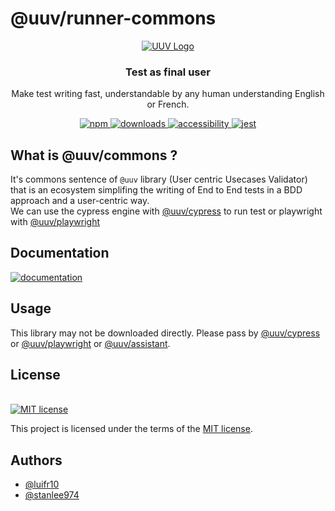 
# @uuv/runner-commons
<p align="center">  
<a href="https://orange-opensource.github.io/uuv/">  
<picture>  
<img alt="UUV Logo" src="https://orange-opensource.github.io/uuv/img/uuv.png">  
</picture>  
</a>  
</p>  

<h3 align="center">  
Test as final user  
</h3>  

<p align="center">  
Make test writing fast, understandable by any human understanding English or French.  
</p>  

<p align="center">  
<a href="https://www.npmjs.com/package/@uuv/commons">  
<img src="https://img.shields.io/badge/available%20on%20npm-grey?logo=npm" alt="npm"/>  
</a>  
<a href="https://www.npmjs.com/package/@uuv/commons">  
<img src="https://img.shields.io/npm/dt/%40uuv%2Fcommons" alt="downloads"/>  
</a> 
<a href="https://www.npmjs.com/package/@uuv/commons">  
<img src="https://img.shields.io/badge/accessibility-yes-green" alt="accessibility"/>  
</a>  
<a href="https://jestjs.io/fr/">  
<img src="https://img.shields.io/badge/tested%20with-jest-yellow?logo=jest" alt="jest"/>  
</a>  
<br />  
</p>  

## What is @uuv/commons ?

<p align="center">  

It's commons sentence of `@uuv` library (User centric Usecases Validator) that is an ecosystem simplifing the writing of End to End tests in a BDD approach and a user-centric way.  
We can use the cypress engine with [@uuv/cypress](https://www.npmjs.com/package/@uuv/cypress) to run test or playwright with [@uuv/playwright](https://www.npmjs.com/package/@uuv/playwright)
</p>  

## Documentation
<a href="https://orange-opensource.github.io/uuv/"><img src="https://img.shields.io/badge/documentation-black?&style=for-the-badge&logo=github&logoColor=white" alt="documentation"/></a>

## Usage
This library may not be downloaded directly. Please pass by [@uuv/cypress](https://www.npmjs.com/package/@uuv/cypress) or [@uuv/playwright](https://www.npmjs.com/package/@uuv/playwright)
or [@uuv/assistant](https://www.npmjs.com/package/@uuv/assistant).

## License

[<a href="https://github.com/Orange-OpenSource/uuv/blob/main/LICENSE">  
<img src="https://img.shields.io/badge/license-MIT-blue" alt="MIT license"/>  
</a>](https://spdx.org/licenses/MIT.html)

This project is licensed under the terms of the [MIT license](https://github.com/Orange-OpenSource/uuv/blob/main/LICENSE).

## Authors

- [@luifr10](https://github.com/luifr10)
- [@stanlee974](https://github.com/stanlee974)
